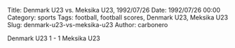 Title: Denmark U23 vs. Meksika U23, 1992/07/26
Date: 1992/07/26 00:00
Category: sports
Tags: football, football scores, Denmark U23, Meksika U23
Slug: denmark-u23-vs-meksika-u23
Author: carbonero


Denmark U23 1 - 1 Meksika U23
